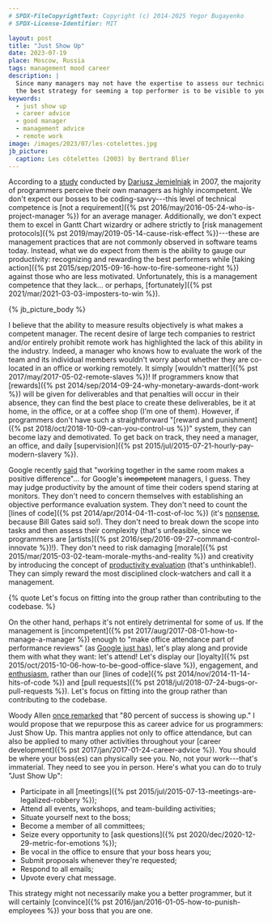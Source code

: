 ```yaml
---
# SPDX-FileCopyrightText: Copyright (c) 2014-2025 Yegor Bugayenko
# SPDX-License-Identifier: MIT

layout: post
title: "Just Show Up"
date: 2023-07-19
place: Moscow, Russia
tags: management mood career
description: |
  Since many managers may not have the expertise to assess our technical work,
  the best strategy for seeming a top performer is to be visible to your manager often.
keywords:
  - just show up
  - career advice
  - good manager
  - management advice
  - remote work
image: /images/2023/07/les-cotelettes.jpg
jb_picture:
  caption: Les côtelettes (2003) by Bertrand Blier
---
```


According to a [study](https://www.emerald.com/insight/content/doi/10.1108/09534810710760045/full/html)
conducted by [Dariusz Jemielniak](https://www.jemielniak.org/) in 2007, the majority of programmers perceive
their own managers as highly incompetent. We don't expect our bosses to be
coding-savvy---this level of technical competence is [not a requirement]({% pst 2016/may/2016-05-24-who-is-project-manager %})
for an average manager. Additionally, we don't expect them to excel in
Gantt Chart wizardry or adhere strictly to
[risk management protocols]({% pst 2019/may/2019-05-14-cause-risk-effect %})---these
are management practices that are not commonly observed in software teams today.
Instead, what we do expect from them is the ability to gauge our productivity:
recognizing and rewarding the best performers while
[taking action]({% pst 2015/sep/2015-09-16-how-to-fire-someone-right %}) against those who are less motivated.
Unfortunately, this is a management competence that they lack... or perhaps,
[fortunately]({% pst 2021/mar/2021-03-03-imposters-to-win %}).

<!--more-->

{% jb_picture_body %}

I believe that the ability to measure results objectively is what makes a competent manager. The
recent desire of large tech companies to restrict and/or entirely prohibit remote work has
highlighted the lack of this ability in the industry. Indeed, a manager who knows how to evaluate
the work of the team and its individual members wouldn't worry about whether they are co-located in
an office or working remotely. It simply [wouldn't matter]({% pst 2017/may/2017-05-02-remote-slaves %})!
If programmers know that [rewards]({% pst 2014/sep/2014-09-24-why-monetary-awards-dont-work %}) will be
given for deliverables and that penalties will occur in their absence, they can find the best place
to create these deliverables, be it at home, in the office, or at a coffee shop (I'm one of them).
However, if programmers don't have such a straightforward
"[reward and punishment]({% pst 2018/oct/2018-10-09-can-you-control-us %})" system, they can
become lazy and demotivated. To get back on track, they need a manager, an office, and daily
[supervision]({% pst 2015/jul/2015-07-21-hourly-pay-modern-slavery %}).

Google recently [said](https://www.cnbc.com/2023/06/08/google-to-crack-down-on-hybrid-work-asks-remote-workers-to-reconsider.html)
that "working together in the same room makes a positive difference"...
for Google's ~~incompetent~~ managers, I guess.
They may judge productivity by the amount of time their coders spend staring at monitors.
They don't need to concern themselves with establishing an objective performance evaluation system.
They don't need to count the [lines of code]({% pst 2014/apr/2014-04-11-cost-of-loc %})
(it's [nonsense](https://www.youtube.com/watch?v=9Zen0B0SNwI), because Bill Gates said so!).
They don't need to break down the scope into tasks and then assess their complexity
(that's unfeasible, since we programmers are [artists]({% pst 2016/sep/2016-09-27-command-control-innovate %})!).
They don't need to risk damaging
[morale]({% pst 2015/mar/2015-03-02-team-morale-myths-and-reality %})
and creativity by introducing the concept of [productivity evaluation](https://www.youtube.com/watch?v=yZcNHZ_FJco)
(that's unthinkable!).
They can simply reward the most disciplined clock-watchers and call it a management.

{% quote Let's focus on fitting into the group rather than contributing to the codebase. %}

On the other hand, perhaps it's not entirely detrimental for some of us. If the management
is [incompetent]({% pst 2017/aug/2017-08-01-how-to-manage-a-manager %})
enough to "make office attendance part of performance reviews"
(as [Google just has](https://arstechnica.com/google/2023/06/google-makes-office-attendance-part-of-performance-reviews/)),
let's play along and provide them with what they want: let's attend!
Let's display our [loyalty]({% pst 2015/oct/2015-10-06-how-to-be-good-office-slave %}),
engagement, and [enthusiasm](https://www.yegor256.com/pdf/2019/enthusiasm.pdf),
rather than our [lines of code]({% pst 2014/nov/2014-11-14-hits-of-code %})
and [pull requests]({% pst 2018/jul/2018-07-24-bugs-or-pull-requests %}).
Let's focus on fitting into the group rather than contributing to the codebase.

Woody Allen [once remarked](https://www.creativelive.com/blog/the-importance-of-showing-up/) that "80 percent of success
is showing up." I would propose that we repurpose this as career advice for us programmers: Just Show Up. This mantra
applies not only to office attendance, but can also be applied to many other activities throughout your
[career development]({% pst 2017/jan/2017-01-24-career-advice %}).
You should be where your boss(es) can physically see you. No, not your work---that's immaterial. They need
to see you in person. Here's what you can do to truly "Just Show Up":

  - Participate in all [meetings]({% pst 2015/jul/2015-07-13-meetings-are-legalized-robbery %});
  - Attend all events, workshops, and team-building activities;
  - Situate yourself next to the boss;
  - Become a member of all committees;
  - Seize every opportunity to [ask questions]({% pst 2020/dec/2020-12-29-metric-for-emotions %});
  - Be vocal in the office to ensure that your boss hears you;
  - Submit proposals whenever they're requested;
  - Respond to all emails;
  - Upvote every chat message.

This strategy might not necessarily make you a better programmer,
but it will certainly [convince]({% pst 2016/jan/2016-01-05-how-to-punish-employees %})
your boss that you are one.
